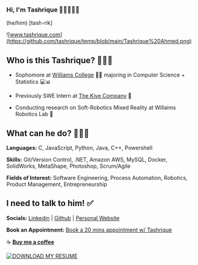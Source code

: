 ### Hi, I'm Tashrique 👋🏻👨🏻‍💻
(he/him) [tash-rik]

![www.tashrique.com](https://github.com/tashrique/temp/blob/main/Tashrique%20Ahmed.png)



## Who is this Tashrique? 🤷🏻‍♂️

* Sophomore at [Williams College](https://www.williams.edu) 💜🐮 majoring in Computer Science + Statistics 💻📊

* Previously SWE Intern at [The Kive Company](https://www.artkiveapp.com) 🎨

* Conducting research on Soft-Robotics Mixed Reality at Willaims Robotics Lab 🤖



## What can he do? 👨🏻‍💼

**Languages:** C, JavaScript, Python, Java, C++, Powershell

**Skills:** Git/Version Control, .NET, Amazon AWS, MySQL, Docker, SolidWorks, MetaShape, Photoshop, Scrum/Agile 

**Fields of Interest:**  Software Engineering, Process Automation, Robotics, Product Management, Entrepreneurship


## I need to talk to him! ✅

**Socials:** [Linkedin](https://linkedin.com/in/tashrique-ahmed) | [Github](https://github.com/tashrique) | [Personal Website](https://www.tashrique.com)

**Book an Appointment:** [Book a 20 mins appointment w/ Tashrique](https://calendar.app.google/9sAf1mgdEw7HRUJc9)

☕ [**Buy me a coffee**](https://buymeacoffee.com/tashrique)

[![DOWNLOAD MY RESUME](https://img.shields.io/badge/Book%20an%20Appointment-08d665?style=for-the-badge&logo=&logoColor=black)](https://www.tashrique.com/download-cv/) 


